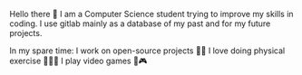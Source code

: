 Hello there 👋
I am a Computer Science student trying to improve my skills in coding. 
I use gitlab mainly as a database of my past and for my future projects.

In my spare time: 
  I work on open-source projects 🧑‍💻
  I love doing physical exercise 🏀⛹️‍♂️
  I play video games 👾🎮
  
